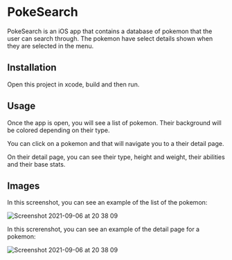 # PokeSearch

PokeSearch is an iOS app that contains a database of pokemon that the user can search through. The pokemon have select details shown when they are selected in the menu.

## Installation

Open this project in xcode, build and then run.

## Usage

Once the app is open, you will see a list of pokemon. Their background will be colored depending on their type.

You can click on a pokemon and that will navigate you to a their detail page.

On their detail page, you can see their type, height and weight, their abilities and their base stats.

## Images

In this screenshot, you can see an example of the list of the pokemon:

![Screenshot 2021-09-06 at 20 38 09](https://user-images.githubusercontent.com/58524922/132256387-322d407a-578f-42b4-8b42-d80f4f440f59.png)

In this screrenshot, you can see an example of the detail page for a pokemon:

![Screenshot 2021-09-06 at 20 38 09](https://user-images.githubusercontent.com/58524922/132256332-e4165ccf-45ed-4458-882a-3a66d95aca13.png)

